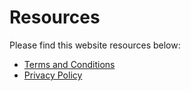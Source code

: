 # Resources

Please find this website resources below:

- [Terms and Conditions](toc.md)
- [Privacy Policy](privacy.md)